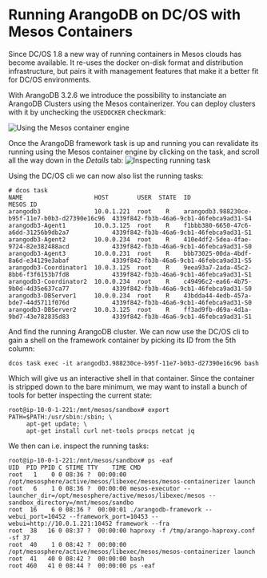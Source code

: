 Running ArangoDB on DC/OS with Mesos Containers
===============================================

Since DC/OS 1.8 a new way of running containers in Mesos clouds has become available. It re-uses the docker on-disk format and distribution infrastructure,
but pairs it with management features that make it a better fit for DC/OS environments. 

With ArangoDB 3.2.6 we introduce the possibility to instanciate an ArangoDB Clusters using the Mesos containerizer. You can deploy clusters with it
by unchecking the `USEDOCKER` checkmark:

![Using the Mesos container engine](../assets/UsingArangoDBMesosphere/ArangoMesosContainerizer.png)

Once the ArangoDB framework task is up and running you can revalidate its running using the Mesos container engine by clicking on the task, 
and scroll all the way down in the *Details* tab:
![Inspecting running task](../assets/UsingArangoDBMesosphere/RunningInMesosContainerizer.png)

Using the DC/OS cli we can now also list the running tasks:

```
# dcos task
NAME                    HOST        USER  STATE  ID                                              MESOS ID
arangodb3               10.0.1.221  root    R    arangodb3.988230ce-b95f-11e7-b0b3-d27390e16c96  4339f842-fb3b-46a6-9cb1-46febca9ad31-S4
arangodb3-Agent1        10.0.3.125  root    R    f1bbb380-6650-47c6-a6dd-31256b9db2a7            4339f842-fb3b-46a6-9cb1-46febca9ad31-S1
arangodb3-Agent2        10.0.0.234  root    R    410e4df2-5dea-4fae-9724-82e382488acd            4339f842-fb3b-46a6-9cb1-46febca9ad31-S0
arangodb3-Agent3        10.0.0.231  root    R    bbb73025-00da-4bdf-8a6d-e34129e3abaf            4339f842-fb3b-46a6-9cb1-46febca9ad31-S5
arangodb3-Coordinator1  10.0.3.125  root    R    9eea93a7-2ada-45c2-8bb6-f3f6153b7fd8            4339f842-fb3b-46a6-9cb1-46febca9ad31-S1
arangodb3-Coordinator2  10.0.0.234  root    R    c49496c2-ea66-4b75-9b0d-4d35e637ca77            4339f842-fb3b-46a6-9cb1-46febca9ad31-S0
arangodb3-DBServer1     10.0.0.234  root    R    43bdda44-4edb-457a-bde7-44d5711f076d            4339f842-fb3b-46a6-9cb1-46febca9ad31-S0
arangodb3-DBServer2     10.0.3.125  root    R    ff3ad9fb-d69a-4d1a-9bd7-43e782835d83            4339f842-fb3b-46a6-9cb1-46febca9ad31-S1
```

And find the running ArangoDB cluster. We can now use the DC/OS cli to gain a shell on the framework container by picking its ID from the 5th column:

```
dcos task exec -it arangodb3.988230ce-b95f-11e7-b0b3-d27390e16c96 bash 
```

Which will give us an interactive shell in that container. Since the container is stripped down to the bare minimum, we may want to install a bunch of tools for better inspecting the current state:

```
root@ip-10-0-1-221:/mnt/mesos/sandbox# export PATH=$PATH:/usr/sbin:/sbin; \
     apt-get update; \
     apt-get install curl net-tools procps netcat jq
```

We then can i.e. inspect the running tasks:

```
root@ip-10-0-1-221:/mnt/mesos/sandbox# ps -eaf 
UID  PID PPID C STIME TTY    TIME CMD
root   1    0 0 08:36 ?  00:00:00 /opt/mesosphere/active/mesos/libexec/mesos/mesos-containerizer launch
root   6    1 0 08:36 ?  00:00:00 mesos-executor --launcher_dir=/opt/mesosphere/active/mesos/libexec/mesos --sandbox_directory=/mnt/mesos/sandbo
root  16    6 0 08:36 ?  00:00:01 ./arangodb-framework --webui_port=10452 --framework_port=10453 --webui=http://10.0.1.221:10452 framework --fra
root  38   16 0 08:37 ?  00:00:00 haproxy -f /tmp/arango-haproxy.conf -sf 37
root  40    1 0 08:42 ?  00:00:00 /opt/mesosphere/active/mesos/libexec/mesos/mesos-containerizer launch
root  41   40 0 08:42 ?  00:00:00 bash
root 460   41 0 08:44 ?  00:00:00 ps -eaf
```
